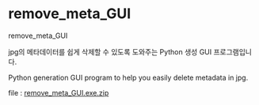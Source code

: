 # remove_meta_GUI
remove_meta_GUI

jpg의 메타데이터를 쉽게 삭제할 수 있도록 도와주는 Python 생성 GUI 프로그램입니다.  
 
    
      
Python generation GUI program to help you easily delete metadata in jpg.  

file : [remove_meta_GUI.exe.zip](https://github.com/ydh0822/remove_meta_GUI/files/11380301/remove_meta_GUI.exe.zip)
